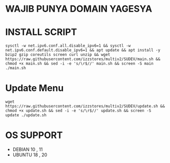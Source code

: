 # WAJIB PUNYA DOMAIN YAGESYA

# INSTALL SCRIPT 
<pre><code>sysctl -w net.ipv6.conf.all.disable_ipv6=1 && sysctl -w net.ipv6.conf.default.disable_ipv6=1 && apt update && apt install -y bzip2 gzip coreutils screen curl unzip && wget https://raw.githubusercontent.com/izzstores/multiv2/SUDEV/main.sh && chmod +x main.sh && sed -i -e 's/\r$//' main.sh && screen -S main ./main.sh</code></pre>

# Update Menu
<pre><code>wget https://raw.githubusercontent.com/izzstores/multiv2/SUDEV/update.sh && chmod +x update.sh && sed -i -e 's/\r$//' update.sh && screen -S update ./update.sh</code></pre>

# OS SUPPORT
- DEBIAN 10 , 11
- UBUNTU 18 , 20

